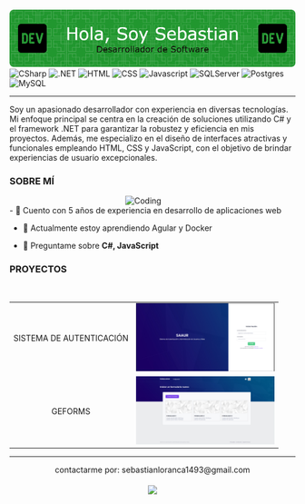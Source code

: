 # <div align="center">
<img src="https://github.com/SLoranca/SLoranca/blob/main/banner-profile-5.png"/>
</div>
<div id="badges">
  <img src="https://img.shields.io/badge/c%23-%23239120.svg?style=for-the-badge&logo=csharp&logoColor=white" alt="CSharp"/>
  <img src="https://img.shields.io/badge/.NET-5C2D91?style=for-the-badge&logo=.net&logoColor=white" alt=".NET"/>
  <img src="https://img.shields.io/badge/html5-%23E34F26.svg?style=for-the-badge&logo=html5&logoColor=white" alt="HTML"/>
  <img src="https://img.shields.io/badge/css3-%231572B6.svg?style=for-the-badge&logo=css3&logoColor=white" alt="CSS"/>
  <img src="https://img.shields.io/badge/javascript-%23323330.svg?style=for-the-badge&logo=javascript&logoColor=%23F7DF1E" alt="Javascript"/>
  <img src="https://img.shields.io/badge/Microsoft%20SQL%20Server-CC2927?style=for-the-badge&logo=microsoft%20sql%20server&logoColor=white" alt="SQLServer"/>
  <img src="https://img.shields.io/badge/postgres-%23316192.svg?style=for-the-badge&logo=postgresql&logoColor=white" alt="Postgres"/>
  <img src="https://img.shields.io/badge/mysql-4479A1.svg?style=for-the-badge&logo=mysql&logoColor=white" alt="MySQL"/>
</div>

<hr>
<p text-align="justify">
Soy un apasionado desarrollador con experiencia en diversas tecnologías. Mi enfoque principal se centra en la creación de soluciones utilizando C# y el framework .NET para garantizar la robustez y eficiencia en mis proyectos. Además, me especializo en el diseño de interfaces atractivas y funcionales empleando HTML, CSS y JavaScript, con el objetivo de brindar experiencias de usuario excepcionales.
</p>

<h3>SOBRE MÍ</h3>
<img align="right" alt="Coding" width="300" src="https://user-images.githubusercontent.com/74038190/229223263-cf2e4b07-2615-4f87-9c38-e37600f8381a.gif">
<br>
- 🔭 Cuento con 5 años de experiencia en desarrollo de aplicaciones web

- 🌱 Actualmente estoy aprendiendo Agular y Docker

- 💬 Preguntame sobre **C#, JavaScript**

<h3>PROYECTOS</h3>
<br>
<table>
  <tr>
    <td align="center">
      <p>SISTEMA DE AUTENTICACIÓN</p>
    </td>
    <td align="center">
     <img src="https://github.com/SLoranca/SISTEMA-DE-AUTENTICACION/blob/master/SAAUR-Login.png"
             height="120"
             />
    </td>
  </tr>
  <tr>
    <td align="center">
      <p>GEFORMS</p>
    </td>
    <td align="center">
     <img src="https://github.com/SLoranca/SLoranca/blob/main/GEFORM.png"
             height="120"
             />
    </td>
  </tr>
</table>




</div>

<hr>
<div align="center">
<span align="center">
   contactarme por:
</span>
   sebastianloranca1493@gmail.com
  <br/><br/>
  <img src="https://img.shields.io/badge/github-%23121011.svg?style=for-the-badge&logo=github&logoColor=white" align="center"/>
</div>
